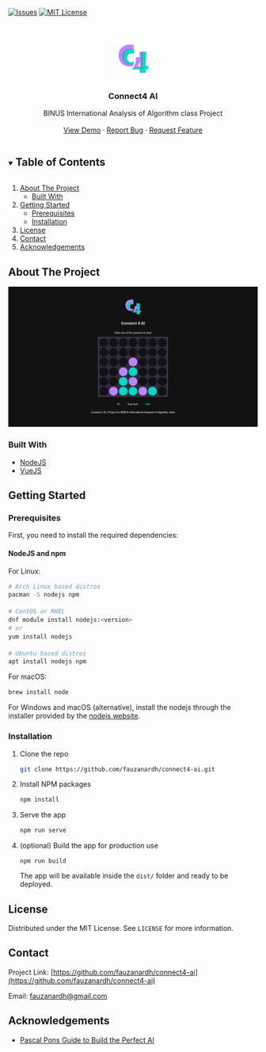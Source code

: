 <!-- PROJECT SHIELDS -->
[![Issues][issues-shield]][issues-url]
[![MIT License][license-shield]][license-url]



<!-- PROJECT LOGO -->
<br />
<p align="center">
    <a href="https://github.com/fauzanardh/connect4-ai">
        <img src="gh_images/logo.png" alt="Logo" width="80" height="80">
    </a>
    <h3 align="center">Connect4 AI</h3>
    <p align="center">
        BINUS International Analysis of Algorithm class Project
        <br />
        <br />
        <a href="https://fauzanardh.github.io/connect4-ai/">View Demo</a>
        ·
        <a href="https://github.com/fauzanardh/connect4-ai/issues">Report Bug</a>
        ·
        <a href="https://github.com/fauzanardh/connect4-ai/issues">Request Feature</a>
    </p>
</p>



<!-- TABLE OF CONTENTS -->
<details open="open">
  <summary><h2 style="display: inline-block">Table of Contents</h2></summary>
  <ol>
    <li>
      <a href="#about-the-project">About The Project</a>
      <ul>
        <li><a href="#built-with">Built With</a></li>
      </ul>
    </li>
    <li>
      <a href="#getting-started">Getting Started</a>
      <ul>
        <li><a href="#prerequisites">Prerequisites</a></li>
        <li><a href="#installation">Installation</a></li>
      </ul>
    </li>
    <li><a href="#license">License</a></li>
    <li><a href="#contact">Contact</a></li>
    <li><a href="#acknowledgements">Acknowledgements</a></li>
  </ol>
</details>



<!-- ABOUT THE PROJECT -->
## About The Project

[![Connect4AI_ScreenShot][product-screenshot]](https://fauzanardh.github.io/connect4-ai/)


### Built With

* [NodeJS](https://nodejs.org/)
* [VueJS](https://vuejs.org/)



<!-- GETTING STARTED -->
## Getting Started

### Prerequisites

First, you need to install the required dependencies:
#### NodeJS and npm
For Linux:
```sh
# Arch Linux based distros
pacman -S nodejs npm

# CentOS or RHEL
dnf module install nodejs:<version>
# or
yum install nodejs

# Ubuntu based distros
apt install nodejs npm
```

For macOS:
```sh
brew install node
```

For Windows and macOS (alternative), install the nodejs through the installer provided by the [nodejs website](https://nodejs.org/en/download/).

### Installation

1. Clone the repo
   ```sh
   git clone https://github.com/fauzanardh/connect4-ai.git
   ```
2. Install NPM packages
   ```sh
   npm install
   ```
3. Serve the app
    ```sh
    npm run serve
    ```
4. (optional) Build the app for production use
    ```shell
    npm run build
    ```
   The app will be available inside the `dist/` folder and ready to be deployed.




<!-- LICENSE -->
## License

Distributed under the MIT License. See `LICENSE` for more information.



<!-- CONTACT -->
## Contact

Project Link: [https://github.com/fauzanardh/connect4-ai](https://github.com/fauzanardh/connect4-ai)

Email: [fauzanardh@gmail.com](mailto:fauzanardh@gmail.com)



<!-- ACKNOWLEDGEMENTS -->
## Acknowledgements

* [Pascal Pons Guide to Build the Perfect AI](http://blog.gamesolver.org/solving-connect-four/01-introduction/)





<!-- MARKDOWN LINKS & IMAGES -->
<!-- https://www.markdownguide.org/basic-syntax/#reference-style-links -->
[issues-shield]: https://img.shields.io/github/issues/fauzanardh/connect4-ai.svg?style=for-the-badge
[issues-url]: https://github.com/fauzanardh/connect4-ai/issues
[license-shield]: https://img.shields.io/github/license/fauzanardh/connect4-ai.svg?style=for-the-badge
[license-url]: https://github.com/fauzanardh/connect4-ai/blob/master/LICENSE
[product-screenshot]: gh_images/screenshot.png
